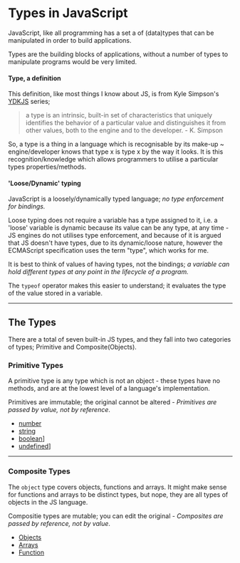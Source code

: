 # Types in JavaScript

JavaScript, like all programming has a set a of (data)types that can be manipulated in order to build applications.

Types are the building blocks of applications, without a number of types to manipulate programs would be very limited.


#### Type, a definition
This definition, like most things I know about JS, is from Kyle Simpson's [YDKJS](https://github.com/getify/You-Dont-Know-JS) series;
> a type is an intrinsic, built-in set of characteristics that uniquely identifies the behavior of a particular value and distinguishes it from other values, both to the engine and to the developer. - K. Simpson

So, a type is a thing in a language which is recognisable by its make-up ~ engine/developer knows that type x is type x by the way it looks. It is this recognition/knowledge which allows programmers to utilise a particular types properties/methods.

#### 'Loose/Dynamic' typing
JavaScript is a loosely/dynamically typed language; *no type enforcement for bindings.*

Loose typing does not require a variable has a type assigned to it, i.e. a 'loose' variable is dynamic because its value can be any type, at any time - JS engines do not utilises type enforcement, and because of it is argued that JS doesn't have types, due to its dynamic/loose nature, however the ECMAScript specification uses the term "type", which works for me.

It is best to think of values of having types, not the bindings; *a variable can hold different types at any point in the lifecycle of a program.*

The `typeof` operator makes this easier to understand; it evaluates the type of the value stored in a variable.

---
## The Types
There are a total of seven built-in JS types, and they fall into two categories of types; Primitive and Composite(Objects).

### __Primitive Types__
A primitive type is any type which is not an object - these types have no methods, and are at the lowest level of a language's implementation.

Primitives are immutable; the original cannot be altered - _*Primitives are passed by value, not by reference*_.

* [number](number)
* [string](string)
* [boolean](boolean)]
* [undefined](undefined)]
<!-- * [null](null)] -->
<!-- * [symbol](symbol)] -->


---
### __Composite Types__
The `object` type covers objects, functions and arrays. It might make sense for functions and arrays to be distinct types, but nope, they are all types of objects in the JS language.

Compositie types are mutable; you can edit the original - _*Composites are passed by reference, not by value*_.

* [Objects](object)
* [Arrays](arrays)
* [Function](function)
